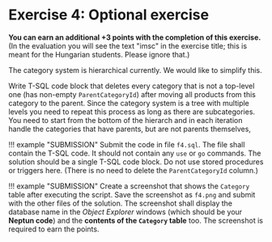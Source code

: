 ﻿# Exercise 4: Optional exercise

**You can earn an additional +3 points with the completion of this exercise.** (In the evaluation you will see the text "imsc" in the exercise title; this is meant for the Hungarian students. Please ignore that.)

The category system is hierarchical currently. We would like to simplify this.

Write T-SQL code block that deletes every category that is not a top-level one (has non-empty `ParentCategoryId`) after moving all products from this category to the parent. Since the category system is a tree with multiple levels you need to repeat this process as long as there are subcategories. You need to start from the bottom of the hierarch and in each iteration handle the categories that have parents, but are not parents themselves,

!!! example "SUBMISSION"
    Submit the code in file `f4.sql`. The file shall contain the T-SQL code. It should not contain any `use` or `go` commands. The solution should be a single T-SQL code block. Do not use stored procedures or triggers here. (There is no need to delete the `ParentCategoryId` column.)

!!! example "SUBMISSION"
    Create a screenshot that shows the `Category` table after executing the script. Save the screenshot as `f4.png` and submit with the other files of the solution. The screenshot shall display the database name in the _Object Explorer_ windows (which should be your **Neptun code**) and the **contents of the `Category` table** too. The screenshot is required to earn the points.
